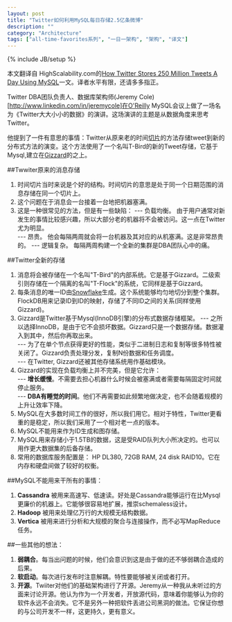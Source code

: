 ```yaml
---
layout: post
title: "Twitter如何利用MySQL每日存储2.5亿条微博"
description: ""
category: "Architecture"
tags: ["all-time-favorites系列", "一日一架构", "架构", "译文"]
---
```

{% include JB/setup %}

本文翻译自 HighScalability.com的[How Twitter Stores 250 Million Tweets A Day Using MySQL](http://highscalability.com/blog/2011/12/19/how-twitter-stores-250-million-tweets-a-day-using-mysql.html)一文。译者水平有限，还请多多指正。

Twitter DBA团队负责人、数据库架构师(Jeremy Cole)[http://www.linkedin.com/in/jeremycole]在O'Reilly MySQL会议上做了一场名为《Twitter大大小小的数据》的演讲。这场演讲的主题是从数据角度来思考Twitter。

他提到了一件有意思的事情：Twitter从原来老的时间[切片](http://highscalability.com/unorthodox-approach-database-design-coming-shard)的方法存储tweet到新的分布式方法的演变。这个方法使用了一个名叫T-Bird的新的Tweet存储，它基于Mysql,建立在[Gizzard](https://github.com/twitter/gizzard)的之上。

##Twwiter原来的消息存储
1. 时间切片当时来说是个好的结构。时间切片的意思是处于同一个日期范围的消息存储在同一个切片上。  
2. 这个问题在于消息会一台接着一台地把机器塞满。  
3. 这是一种很常见的方法，但是有一些缺陷：
  --- 负载均衡。 由于用户通常对新发生的事情比较感兴趣，所以大部分老的机器将不会被访问。这一点在Twitter尤为明显。  
  --- 昂贵。 他会每隔两周就会将一台机器及其对应的从机塞满。这是非常昂贵的。
  --- 逻辑复杂。 每隔两周构建一个全新的集群是DBA团队心中的痛。  

##Twitter全新的存储
1. 消息将会被存储在一个名叫"T-Bird"的内部系统。它是基于Gizzard。二级索引则存储在一个隔离的名叫"T-Flock"的系统，它同样是基于Gizzard。  
2. 每条消息的唯一ID由[Snowflake](https://github.com/twitter/snowflake)生成。这个系统能够均匀地切分到整个集群。FlockDB用来记录ID到ID的映射，存储了不同ID之间的关系(同样使用Gizzard)。  
3. Gizzard是Twitter基于Mysql(InnoDB引擎)的分布式数据存储框架。
  --- 之所以选择InnoDB，是由于它不会损坏数据。Gizzard只是一个数据存储。数据灌入到其中，然后你再取出来。  
  --- 为了在单个节点获得更好的性能，类似于二进制日志和复制等很多特性被关闭了。Gizzard负责处理分发，复制N份数据和任务调度。  
  --- 在Twitter, Gizzard还被其他存储系统用作基础模块。  
4. Gizzard的实现在负载均衡上并不完美，但是它允许：  
  --- **增长缓慢**。不需要去担心机器什么时候会被塞满或者需要每隔固定时间就停止服务。  
  --- **DBA有睡觉的时间**。他们不再需要如此频繁地做决定，也不会随着规模的上升让效率下降。
5. MySQL在大多数时间工作的很好，所以我们用它。相对于特性，Twitter更看重的是稳定，所以我们采用了一个相对老一点的版本。  
6. MySQL不能用来作为ID生成和图存储。  
7. MySQL用来存储小于1.5TB的数据，这是受RAID队列大小所决定的。也可以用作更大数据集的后备存储。  
8. 常用的数据库服务配置是： HP DL380, 72GB RAM, 24 disk RAID10。它在内存和硬盘间做了较好的权衡。  

##MySQL不能用来干所有的事情：
1. **Cassandra** 被用来高速写、低速读。好处是Cassandra能够运行在比Mysql更廉价的机器上。它能够很容易地扩展，推崇schemaless设计。  
2. **Hadoop** 被用来处理亿万行的大规模无结构数据。  
3. **Vertica** 被用来进行分析和大规模的聚合与连接操作，而不必写MapReduce任务。  

##一些其他的想法：
1. **弱耦合**。每当出问题的时候，他们会意识到这是由于做的还不够弱耦合造成的后果。  
2. **软启动**。每次进行发布时注意解耦。特性要能够被关闭或者打开。
3. **开源**。Twiiter对他们的基础架构进行了开源。Jeremy从一种我从未听过的方面来讨论开源。他认为作为一个开发者，开放源代码，意味着你能够认为你的软件永远不会消失。它不是另外一种把软件丢进公司黑洞的做法。它保证你想的与公司开发不一样，这更持久，更有意义。


